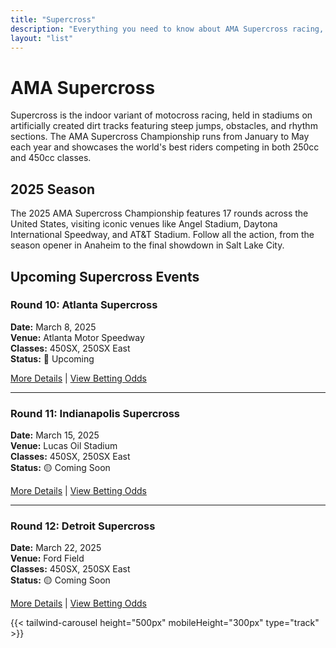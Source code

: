 ```yaml
---
title: "Supercross"
description: "Everything you need to know about AMA Supercross racing, including schedules, results, and standings."
layout: "list"
---
```


# AMA Supercross

Supercross is the indoor variant of motocross racing, held in stadiums on artificially created dirt tracks featuring steep jumps, obstacles, and rhythm sections. The AMA Supercross Championship runs from January to May each year and showcases the world's best riders competing in both 250cc and 450cc classes.

## 2025 Season

The 2025 AMA Supercross Championship features 17 rounds across the United States, visiting iconic venues like Angel Stadium, Daytona International Speedway, and AT&T Stadium. Follow all the action, from the season opener in Anaheim to the final showdown in Salt Lake City.

## Upcoming Supercross Events

### Round 10: Atlanta Supercross
**Date:** March 8, 2025  
**Venue:** Atlanta Motor Speedway  
**Classes:** 450SX, 250SX East  
**Status:** 🔴 Upcoming  

[More Details](/races/supercross/atlanta-2025/) | [View Betting Odds](/betting/odds/atlanta-2025/)

---

### Round 11: Indianapolis Supercross
**Date:** March 15, 2025  
**Venue:** Lucas Oil Stadium  
**Classes:** 450SX, 250SX East  
**Status:** 🟡 Coming Soon  

[More Details](/races/supercross/indianapolis-2025/) | [View Betting Odds](/betting/odds/indianapolis-2025/)

---

### Round 12: Detroit Supercross
**Date:** March 22, 2025  
**Venue:** Ford Field  
**Classes:** 450SX, 250SX East  
**Status:** 🟡 Coming Soon  

[More Details](/races/supercross/detroit-2025/) | [View Betting Odds](/betting/odds/detroit-2025/)

{{< tailwind-carousel height="500px" mobileHeight="300px" type="track" >}}